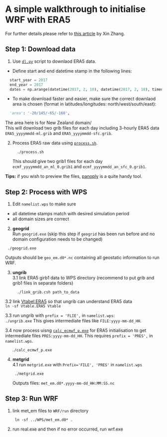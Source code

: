 # A simple walkthrough to initialise WRF with ERA5

For further details please refer to [this article](https://dreambooker.site/2018/04/20/Initializing-the-WRF-model-with-ERA5/) by Xin Zhang.

## Step 1: Download data

1. Use [`dl.py`](https://github.com/dongqi-DQ/WRF-Notes/blob/master/ERA5_initialisation/dl.py) script to downlaod ERA5 data.  
  - Define start and end datetime stamp in the following lines:
  
  ```python
    start_year = 2017
    end_year = 2017
    dates = np.arange(datetime(2017, 2, 10), datetime(2017, 2, 18), timedelta(days=1)).astype(datetime)
  ```
  
  - To make download faster and easier, make sure the correct downlaod area is chosen (format in latitudes/longitudes: north/west/south/east):
  ```python
    'area': '-20/145/-65/-160',
  ```
  
  The area here is for New Zealand domain/  
  This will download two grib files for each day including 3-hourly ERA5 data `ERA5_yyyymmdd-ml.grib` and `ERA5_yyyymmdd-sfc.grib`. 
  
2. Process ERA5 raw data using [`process.sh`](https://github.com/dongqi-DQ/WRF-Notes/blob/master/ERA5_initialisation/process.sh).  
   ```
     ./process.sh
   ```
   
   This should give two grib1 files for each day `ecmf_yyyymmdd_an_ml_0.grib1` and `ecmf_yyyymmdd_an_sfc_0.grib1`. 
   
**Tips:** if you wish to preview the files, [panoply](https://www.giss.nasa.gov/tools/panoply/) is a quite handy tool.

## Step 2: Process with WPS

1. Edit `namelist.wps` to make sure  
  - all datetime stamps match with desired simulation period  
  - all domain sizes are correct

2.  **geogrid**  
  Run `geogrid.exe` (skip this step if `geogrid` has been run before and no domain configuration needs to be changed)  
  ```
   ./geogrid.exe
  ```

  Outputs should be `geo_em.d0*.nc` containing all geostatic information to run WRF.

3. **ungrib**  
  3.1 link ERA5 girb1 data to WPS directory (recommend to put grib and grib1 files in separate folders)  
    ```
      ./link_grib.csh path_to_data
    ```
  
  3.2 link [Vtabel.ERA5](https://github.com/dongqi-DQ/WRF-Notes/blob/master/ERA5_initialisation/Vtable.ERA5) so that ungrib can understand ERA5 data  
    ```
      ln -sf Vtable.ERA5 Vtable
    ```
  
  3.3 run ungrib with `prefix = 'FLIE',` in `namelist.wps`:    
    ```
     ./ungrib.exe
    ```
      This gives intermediate files like ``FILE:yyyy-mm-dd_HH``.  
      
  3.4 now process uisng [`calc_ecmwf_p.exe`](https://github.com/dongqi-DQ/WRF-Notes/blob/master/ERA5_initialisation/calc_ecmwf_p.exe) for ERA5 initialisation to get intermediate files ``PRES:yyyy-mm-dd_HH``. This requires `prefix = 'PRES',` in `namelist.wps`.  
  ```
     ./calc_ecmwf_p.exe
  ```
4. **metgrid**  
4.1 run `metgrid.exe` with `Prefix='FILE', 'PRES'` in `namelist.wps`  
    ```
     ./metgrid.exe
    ```
    
   Outputs files: `met_em.d0*.yyyy-mm-dd_HH:MM:SS.nc`

## Step 3: Run WRF
1. link met_em files to `WRF/run` directory  
    ```
     ln -sf ../WPS/met_em.d0* .
    ```
2. run real.exe and then if no error occurred, run wrf.exe
